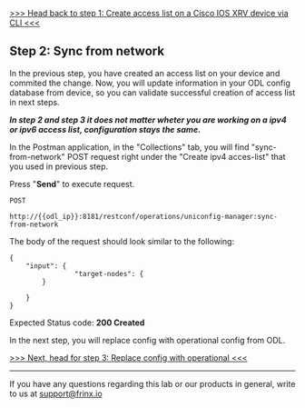 [>>> Head back to step 1: Create access list on a Cisco IOS XRV device via CLI <<<](1.md) 

## Step 2: Sync from network

In the previous step, you have created an access list on your device and commited the change. Now, you will update information in your ODL config database from device, so you can validate successful creation of access list in next steps.

***In step 2 and step 3 it does not matter wheter you are working on a ipv4 or ipv6 access list, configuration stays the same.***

In the Postman application, in the "Collections" tab, you will find "sync-from-network" POST request right under the "Create ipv4 acces-list" that you used in previous step.

Press "**Send**" to execute request.


```
POST

http://{{odl_ip}}:8181/restconf/operations/uniconfig-manager:sync-from-network
```

The body of the request should look similar to the following:

```
{
	"input": {
				"target-nodes": {
		}

	}
}
```

Expected Status code: **200 Created**

In the next step, you will replace config with operational config from ODL.

[>>> Next, head for step 3: Replace config with operational <<<](3.md)

---
If you have any questions regarding this lab or our products in general, write to us at [support@frinx.io](mailto:support@frinx.io)